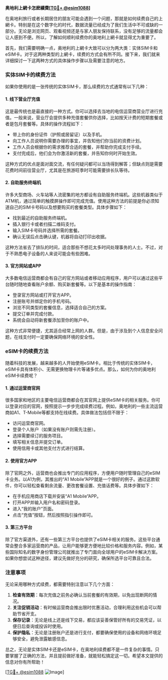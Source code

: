 **奥地利上網卡怎麽續費[[TG💪+ @esim1088](https://t.me/s/esim1088)]**

在奥地利旅行或者长期居住的朋友可能会遇到一个问题，那就是如何续费自己的上網卡。特别是在这个数字化的时代，数据流量已经成为了我们生活中不可或缺的一部分。无论是浏览网页、观看视频还是与家人朋友保持联系，没有足够的流量都会让人感到不便。所以，了解如何顺利续费你的奥地利上網卡就显得尤为重要了。

首先，我们需要明确一点，奥地利的上網卡大致可以分为两大类：实体SIM卡和eSIM卡。对于这两种类型的上網卡，续费的方式会有所不同。接下来，我们就来详细探讨一下这两种方式的具体操作步骤以及需要注意的地方。

### 实体SIM卡的续费方法

如果你使用的是一张传统的实体SIM卡，那么续费的方式通常有以下几种：

#### 1. 线下营业厅充值
这是最传统也是最直接的一种方式。你可以选择去当地的电信运营商营业厅进行充值。一般来说，营业厅会提供多种充值套餐供你选择，比如按天计费的短期套餐或者是包月套餐等。具体的操作流程如下：
- 带上你的身份证件（护照或居留证）以及手机。
- 向工作人员说明你需要办理的事宜，并告知他们你当前的资费计划。
- 工作人员会根据你的需求推荐合适的套餐，并帮助你完成支付手续。
- 支付完成后，他们会为你激活新的套餐，并告知你何时开始生效。

这种方式的优点是面对面交流，有任何疑问都可以当场得到解答；但缺点则是需要花费时间前往营业厅，尤其是在旅游旺季时可能需要排长队等待。

#### 2. 自助服务终端机
许多大型商场、火车站等人流密集的地方都设有自助服务终端机。这些机器类似于ATM机，通过简单的触摸屏操作即可完成充值。使用这种方法的前提是你必须知道自己的SIM卡号码以及想要购买的套餐类型。具体步骤如下：
- 找到最近的自助服务终端机。
- 插入银行卡或者扫描二维码支付。
- 输入SIM卡号码并选择所需的套餐。
- 确认无误后点击确认键，机器将自动打印出收据。

这种方法省去了排队的时间，适合那些不想花太多时间处理事务的人士。不过，对于不熟悉电子设备的人来说可能会有些困难。

#### 3. 官方网站或APP
大多数电信运营商都会有自己的官方网站或者移动应用程序，用户可以通过这些平台随时随地查看账户余额、购买新套餐等。以下是基本的操作指南：
- 登录官方网站或打开官方APP。
- 注册账号并绑定你的手机号码。
- 浏览不同类型的套餐信息，选择适合自己的方案。
- 提交订单并完成付款。
- 系统会自动将新套餐添加至你的账户中。

这种方式非常便捷，尤其适合经常上网的人群。但是，由于涉及到个人信息安全问题，在线支付时一定要确保网络环境的安全性。

### eSIM卡的续费方法

随着科技的发展，越来越多的人开始使用eSIM卡。相比于传统的实体SIM卡，eSIM卡具有体积小、无需更换物理卡片等诸多优点。那么，如何为你的奥地利eSIM卡续费呢？

#### 1. 通过运营商官网
很多国家和地区的主要电信运营商都会在其官网上提供eSIM卡的相关服务。你可以登录对应的官网，按照提示一步步完成续费过程。例如，奥地利的一些主流运营商如A1、T-Mobile等都支持在线续费。具体做法包括但不限于：
- 访问运营商官网。
- 登录个人账户（如果没有账户则需先注册）。
- 选择需要续订的服务项目。
- 填写相关信息并提交订单。
- 使用信用卡或其他支付方式进行结算。

#### 2. 使用官方APP
除了官网之外，运营商也会推出专门的应用程序，方便用户随时管理自己的eSIM卡业务。以A1为例，其推出的“A1 Mobile”APP就是一个很好的例子。通过这款软件，你可以轻松查看剩余流量、更改套餐设置、充值话费等。具体步骤如下：
- 在手机应用商店下载并安装“A1 Mobile”APP。
- 打开APP并输入用户名和密码登录。
- 进入“我的账户”页面。
- 点击“充值”按钮，然后按照指引操作即可。

#### 3. 第三方平台
除了官方渠道外，还有一些第三方平台也提供了eSIM卡相关的服务。这些平台通常会整合多家运营商的产品，让用户能够更方便地比较价格和服务内容。例如，某些国际知名的数字身份管理公司就推出了专门面向全球用户的eSIM卡解决方案。如果你想尝试这种途径，建议先做好充分的研究，确保所选平台可靠且合法。

### 注意事项

无论采用哪种方式续费，都需要特别注意以下几个方面：

1. **检查有效期**：每次充值之前务必确认当前套餐的有效期，以免出现断网的情况。
2. **关注促销活动**：有时候运营商会推出限时优惠活动，合理利用这些机会可以帮助节省开支。
3. **保存记录**：无论是线上还是线下交易，都应该妥善保管好所有的交易凭证，以便日后查询或投诉时使用。
4. **保护隐私**：无论是注册账户还是进行支付，都要确保使用的设备和网络环境足够安全，避免泄露敏感信息。

总之，无论是实体SIM卡还是eSIM卡，在奥地利续费都不是一件复杂的事情。只要掌握了正确的方法，并且提前做好准备，就能轻松搞定这一切。希望本文提供的信息对你有所帮助！

[[TG💪+ @esim1088](https://t.me/s/esim1088) ![Image](https://i.postimg.cc/4NQfJmqS/Snipaste-2025-05-13-00-14-12.png)]